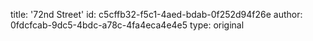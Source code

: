 title: '72nd Street'
id: c5cffb32-f5c1-4aed-bdab-0f252d94f26e
author: 0fdcfcab-9dc5-4bdc-a78c-4fa4eca4e4e5
type: original
